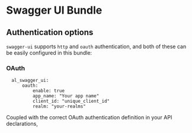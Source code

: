 Swagger UI Bundle
=================

## Authentication options

`swagger-ui` supports `http` and `oauth` authentication, and both of these can be easily configured in this bundle:


### OAuth
```
  al_swagger_ui:
      oauth:
          enable: true
          app_name: "Your app name"
          client_id: "unique_client_id"
          realm: "your-realms"
```

Coupled with the correct OAuth authentication definition in your API declarations, 
